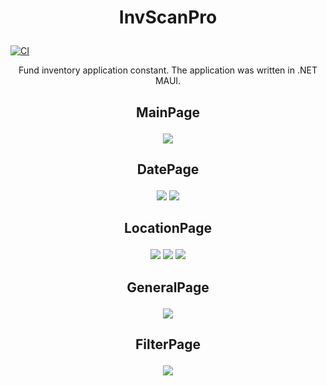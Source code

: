 # <p align="center"> InvScanPro </p>

[![CI](https://github.com/lukasz-strus/InvScanPro/actions/workflows/dotnet.yml/badge.svg)](https://github.com/lukasz-strus/InvScanPro/actions/workflows/dotnet.yml)

<p align="center"> Fund inventory application constant. The application was written in .NET MAUI. </p>




## <p align="center"> MainPage </p>

<p align="center">
<img src="https://github.com/lukasz-strus/InvScanPro/assets/61932823/7c0e9134-9383-490b-87bb-7e5b50d69201"/>
</p>

## <p align="center"> DatePage </p>

<p align="center">
<img src="https://github.com/lukasz-strus/InvScanPro/assets/61932823/0dec9912-7267-4587-ba7b-046fb6529be0"/>
  
<img src="https://github.com/lukasz-strus/InvScanPro/assets/61932823/97266cbe-5477-47dd-aa62-8aea1b534bc1"/>
</p>

## <p align="center"> LocationPage </p>
<p align="center">
<img src="https://github.com/lukasz-strus/InvScanPro/assets/61932823/b8a96039-2e7b-45c2-9d9e-382841886217"/>
  
<img src="https://github.com/lukasz-strus/InvScanPro/assets/61932823/3237d9b3-7ec3-40af-86fc-078a28281c55"/>

<img src="https://github.com/lukasz-strus/InvScanPro/assets/61932823/0507857c-dd4b-4a1b-9d36-4dfdd31e8edd"/>
</p>

## <p align="center"> GeneralPage </p>
<p align="center">
<img src="https://github.com/lukasz-strus/InvScanPro/assets/61932823/de217771-5b6a-4944-a53a-8ecb6ba2690f"/>
</p>



## <p align="center"> FilterPage </p>
<p align="center">
<img src="https://github.com/lukasz-strus/InvScanPro/assets/61932823/857ae297-6aa0-483a-ab3e-f4cf4783954e"/>
</p>
